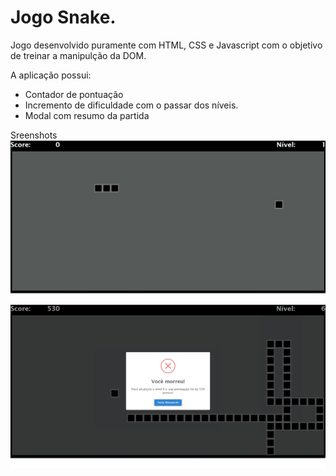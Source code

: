 # Jogo Snake.

Jogo desenvolvido puramente com HTML, CSS e Javascript com o objetivo de treinar a manipulção da DOM.

A aplicação possui:
- Contador de pontuação 
- Incremento de dificuldade com o passar dos níveis.
- Modal com resumo da partida

Sreenshots
<br>
<img src="https://github.com/DouglasAnthero/snake-desafio-devplay/blob/master/img/01.jpg"/>
<br>
<img src="https://github.com/DouglasAnthero/snake-desafio-devplay/blob/master/img/02.jpg"/>
